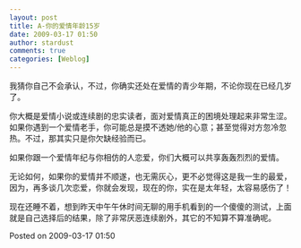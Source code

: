 ```yaml
---
layout: post
title: A-你的爱情年龄15岁
date: 2009-03-17 01:50
author: stardust
comments: true
categories: [Weblog]
---
```

我猜你自己不会承认，不过，你确实还处在爱情的青少年期，不论你现在已经几岁了。

你大概是爱情小说或连续剧的忠实读者，面对爱情真正的困境处理起来非常生涩。如果你遇到一个爱情老手，你可能总是摸不透她/他的心意；甚至觉得对方忽冷忽热。不过，那其实只是你欠缺经验而已。

如果你跟一个爱情年纪与你相仿的人恋爱，你们大概可以共享轰轰烈烈的爱情。

无论如何，如果你的爱情并不顺遂，也无需灰心，更不必觉得这是我一生的最爱，因为，再多谈几次恋爱，你就会发现，现在的你，实在是太年轻，太容易感伤了！

现在还睡不着，想到昨天中午午休时间无聊的用手机看到的一个傻傻的测试，上面就是自己选择后的结果，除了非常厌恶连续剧外，其它的不知算不算准确呢。

Posted on 2009-03-17 01:50
